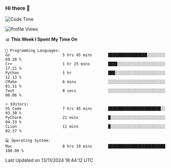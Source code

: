 ### Hi there 👋

<!--START_SECTION:waka-->
![Code Time](http://img.shields.io/badge/Code%20Time-827%20hrs%205%20mins-blue)

![Profile Views](http://img.shields.io/badge/Profile%20Views-0-blue)

📊 **This Week I Spent My Time On** 

```text
💬 Programming Languages: 
Go                       5 hrs 45 mins       █████████████████░░░░░░░░   69.28 % 
C++                      1 hr 25 mins        ████░░░░░░░░░░░░░░░░░░░░░   17.21 % 
Python                   1 hr                ███░░░░░░░░░░░░░░░░░░░░░░   12.13 % 
CMake                    6 mins              ░░░░░░░░░░░░░░░░░░░░░░░░░   01.31 % 
Text                     0 secs              ░░░░░░░░░░░░░░░░░░░░░░░░░   00.06 % 

🔥 Editors: 
VS Code                  7 hrs 45 mins       ███████████████████████░░   93.30 % 
PyCharm                  21 mins             █░░░░░░░░░░░░░░░░░░░░░░░░   04.33 % 
CLion                    11 mins             █░░░░░░░░░░░░░░░░░░░░░░░░   02.37 % 

💻 Operating System: 
Mac                      8 hrs 19 mins       █████████████████████████   100.00 % 
```


 Last Updated on 13/11/2024 18:44:12 UTC
<!--END_SECTION:waka-->

<!--
**JackeyHua-SJTU/JackeyHua-SJTU** is a ✨ _special_ ✨ repository because its `README.md` (this file) appears on your GitHub profile.

Here are some ideas to get you started:

- 🔭 I’m currently working on ...
- 🌱 I’m currently learning ...
- 👯 I’m looking to collaborate on ...
- 🤔 I’m looking for help with ...
- 💬 Ask me about ...
- 📫 How to reach me: ...
- 😄 Pronouns: ...
- ⚡ Fun fact: ...
-->

